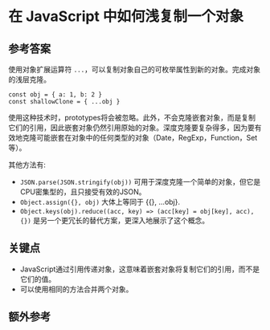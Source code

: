 # 在 JavaScript 中如何浅复制一个对象

## 参考答案

使用对象扩展运算符 `...`，可以复制对象自己的可枚举属性到新的对象。完成对象的浅层克隆。

```es6
const obj = { a: 1, b: 2 }
const shallowClone = { ...obj }
```

使用这种技术时，prototypes将会被忽略。此外，不会克隆嵌套对象，而是复制它们的引用，因此嵌套对象仍然引用原始的对象。深度克隆要复杂得多，因为要有效地克隆可能嵌套在对象中的任何类型的对象（Date，RegExp，Function，Set等）。

其他方法有:

* `JSON.parse(JSON.stringify(obj))` 可用于深度克隆一个简单的对象，但它是CPU密集型的，且只接受有效的JSON。
* `Object.assign({}, obj)` 大体上等同于 {{}, ...obj}.
* `Object.keys(obj).reduce((acc, key) => (acc[key] = obj[key], acc), {})` 是另一个更冗长的替代方案，更深入地展示了这个概念。

## 关键点

* JavaScript通过引用传递对象，这意味着嵌套对象将复制它们的引用，而不是它们的值。
* 可以使用相同的方法合并两个对象。

## 额外参考

<!-- tags: (javascript) -->

<!-- expertise: (0) -->